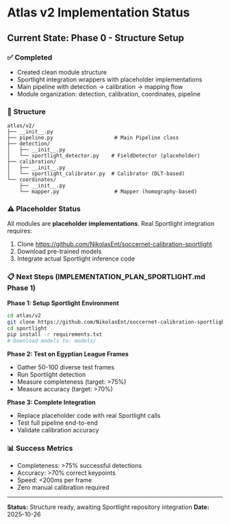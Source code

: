 # Atlas v2 Implementation Status

## Current State: Phase 0 - Structure Setup

### ✅ Completed
- Created clean module structure
- Sportlight integration wrappers with placeholder implementations
- Main pipeline with detection → calibration → mapping flow
- Module organization: detection, calibration, coordinates, pipeline

### 📁 Structure
```
atlas/v2/
├── __init__.py
├── pipeline.py                    # Main Pipeline class
├── detection/
│   ├── __init__.py
│   └── sportlight_detector.py    # FieldDetector (placeholder)
├── calibration/
│   ├── __init__.py
│   └── sportlight_calibrator.py  # Calibrator (DLT-based)
└── coordinates/
    ├── __init__.py
    └── mapper.py                  # Mapper (homography-based)
```

### ⚠️ Placeholder Status
All modules are **placeholder implementations**. Real Sportlight integration requires:
1. Clone https://github.com/NikolasEnt/soccernet-calibration-sportlight
2. Download pre-trained models
3. Integrate actual Sportlight inference code

### 📋 Next Steps (IMPLEMENTATION_PLAN_SPORTLIGHT.md Phase 1)

**Phase 1: Setup Sportlight Environment**
```bash
cd atlas/v2
git clone https://github.com/NikolasEnt/soccernet-calibration-sportlight sportlight
cd sportlight
pip install -r requirements.txt
# Download models to: models/
```

**Phase 2: Test on Egyptian League Frames**
- Gather 50-100 diverse test frames
- Run Sportlight detection
- Measure completeness (target: >75%)
- Measure accuracy (target: >70%)

**Phase 3: Complete Integration**
- Replace placeholder code with real Sportlight calls
- Test full pipeline end-to-end
- Validate calibration accuracy

### 📊 Success Metrics
- Completeness: >75% successful detections
- Accuracy: >70% correct keypoints
- Speed: <200ms per frame
- Zero manual calibration required

---
**Status:** Structure ready, awaiting Sportlight repository integration
**Date:** 2025-10-26
